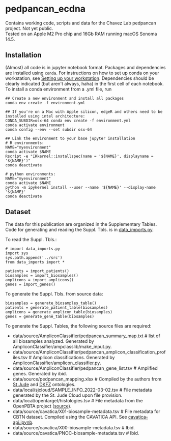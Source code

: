 # pedpancan_ecdna
Contains working code, scripts and data for the Chavez Lab pedpancan project. Not yet public.  
Tested on an Apple M2 Pro chip and 16Gb RAM running macOS Sonoma 14.5.  

## Installation

(Almost) all code is in jupyter notebook format. Packages and dependencies are installed using `conda`.  For instructions on how to set up conda on your workstation, see [Setting up your workstation](https://github.com/chavez-lab/protocols/tree/main/Setting_up_your_workstation). Dependencies should be clearly indicated (but aren't always, haha) in the first cell of each notebook. To install a conda environment from a .yml file, run
```
## Create a new environment and install all packages
conda env create -f environment.yml

## If you're on a Mac with Apple silicon, edgeR and others need to be installed using intel architecture:
CONDA_SUBDIR=osx-64 conda env create -f environment.yml
conda activate environment
conda config --env --set subdir osx-64

## Link the environment to your base jupyter installation
# R environments:
NAME="myenvironment"
conda activate $NAME
Rscript -e "IRkernel::installspec(name = '${NAME}', displayname = '${NAME}')"
conda deactivate

# python environments:
NAME="myenvironment"
conda activate $NAME
python -m ipykernel install --user --name '${NAME}' --display-name '${NAME}'
conda deactivate
```

## Dataset
The data for this publication are organized in the Supplementary Tables. Code for generating and reading the Suppl. Tbls. is in [data_imports.py](src/data_imports.py). 

To read the Suppl. Tbls.:
```
# import data_imports.py
import sys
sys.path.append('../src')
from data_imports import *

patients = import_patients()
biosamples = import_biosamples()
amplicons = import_amplicons()
genes = import_genes()
```

To generate the Suppl. Tbls. from source data:
```
biosamples = generate_biosamples_table()
patients = generate_patient_table(biosamples)
amplicons = generate_amplicon_table(biosamples)
genes = generate_gene_table(biosamples)
```
To generate the Suppl. Tables, the following source files are required:
- data/source/AmpliconClassifier/pedpancan_summary_map.txt # list of all biosamples analyzed. Generated by AmpliconClassifier/ampclasslib/make_input.py.
- data/source/AmpliconClassifier/pedpancan_amplicon_classification_profiles.tsv # Amplicon classifications. Generated by AmpliconClassifier/amplicon_classifier.py.
- data/source/AmpliconClassifier/pedpancan_gene_list.tsv # Amplified genes. Generated by ibid.
- data/source/pedpancan_mapping.xlsx # Compiled by the authors from [St Jude](https://permalinks.stjude.cloud/permalinks/st-jude-cloud-disease-ontology) and [DKFZ](https://www.molecularneuropathology.org/mnp/classifiers/11) ontologies.
- data/local/sjcloud/SAMPLE_INFO_2022-03-02.tsv # File metadata generated by the St. Jude Cloud upon file provision.
- data/local/opentarget/histologies.tsv # File metadata from the OpenPBTA project ([source](https://github.com/d3b-center/OpenPedCan-analysis/blob/dev/analyses/molecular-subtyping-integrate/results/histologies.tsv)).
- data/source/cavatica/X01-biosample-metadata.tsv # File metadata for CBTN dataset. Compiled using the CAVATICA API. See [cavatica-api.ipynb](2023-11-27_cavatica-api/cavatica-api.ipynb).
- data/source/cavatica/X00-biosample-metadata.tsv # Ibid.
- data/source/cavatica/PNOC-biosample-metadata.tsv # Ibid.
